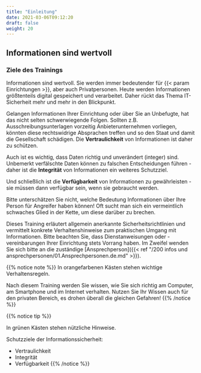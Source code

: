 ```yaml
---
title: "Einleitung"
date: 2021-03-06T09:12:20
draft: false
weight: 20
---
```


## Informationen sind wertvoll

### Ziele des Trainings 

Informationen sind wertvoll. Sie werden immer bedeutender für {{< param Einrichtungen >}}, aber auch Privatpersonen. Heute werden Informationen größtenteils digital gespeichert und verarbeitet. Daher rückt das Thema IT-Sicherheit mehr und mehr in den Blickpunkt.

Gelangen Informationen Ihrer Einrichtung oder über Sie an Unbefugte, hat das nicht selten schwerwiegende Folgen. Sollten z.B. Ausschreibungsunterlagen vorzeitig Anbieterunternehmen vorliegen, könnten diese rechtswidrige Absprachen treffen und so den Staat und damit die Gesellschaft schädigen. Die **Vertraulichkeit** von Informationen ist daher zu schützen.

Auch ist es wichtig, dass Daten richtig und unverändert (integer) sind. Unbemerkt verfälschte Daten können zu falschen Entscheidungen führen - daher ist die **Integrität** von Informationen ein weiteres Schutzziel.

Und schließlich ist die **Verfügbarkeit** von Informationen zu gewährleisten - sie müssen dann verfügbar sein, wenn sie gebraucht werden.

Bitte unterschätzen Sie nicht, welche Bedeutung Informationen über Ihre Person für Angreifer haben können! Oft sucht man sich ein vermeintlich schwaches Glied in der Kette, um diese darüber zu brechen.

Dieses Training erläutert allgemein anerkannte Sicherheitsrichtlinien und vermittelt konkrete Verhaltenshinweise zum praktischen Umgang mit Informationen. Bitte beachten Sie, dass Dienstanweisungen oder -vereinbarungen Ihrer Einrichtung stets Vorrang haben. Im Zweifel wenden Sie sich bitte an die zuständige [Ansprechperson]({{< ref "/200 infos und ansprechpersonen/01.Ansprechpersonen.de.md" >}}).

{{% notice note %}}
In orangefarbenen Kästen stehen wichtige Verhaltensregeln.

Nach diesem Training werden Sie wissen, wie Sie sich richtig am Computer, am Smartphone und im Internet verhalten. Nutzen Sie Ihr Wissen auch für den privaten Bereich, es drohen überall die gleichen Gefahren!
{{% /notice %}}

{{% notice tip %}}

In grünen Kästen stehen nützliche Hinweise.

Schutzziele der Informationssicherheit:

  * Vertraulichkeit
  * Integrität
  * Verfügbarkeit
{{% /notice %}}